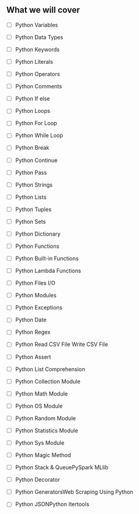 ## What we will cover

- [ ] Python Variables
- [ ] Python Data Types
- [ ] Python Keywords
- [ ] Python Literals
- [ ] Python Operators
- [ ] Python Comments
- [ ] Python If else
- [ ] Python Loops
- [ ] Python For Loop
- [ ] Python While Loop
- [ ] Python Break
- [ ] Python Continue
- [ ] Python Pass
- [ ] Python Strings
- [ ] Python Lists
- [ ] Python Tuples
- [ ] Python Sets
- [ ] Python Dictionary
- [ ] Python Functions
- [ ] Python Built-in Functions
- [ ] Python Lambda Functions
- [ ] Python Files I/O
- [ ] Python Modules
- [ ] Python Exceptions
- [ ] Python Date
- [ ] Python Regex
- [ ] Python Read CSV File 
Write CSV File
- [ ] Python Assert
- [ ] Python List Comprehension
- [ ] Python Collection Module
- [ ] Python Math Module
- [ ] Python OS Module
- [ ] Python Random Module
- [ ] Python Statistics Module
- [ ] Python Sys Module
- [ ] Python Magic Method
- [ ] Python Stack & QueuePySpark MLlib
- [ ] Python Decorator
- [ ] Python GeneratorsWeb Scraping Using Python
- [ ] Python JSONPython Itertools



